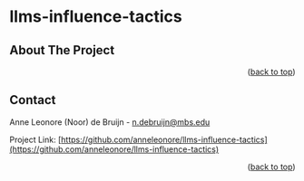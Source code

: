 # llms-influence-tactics

<!-- ABOUT THE PROJECT -->
## About The Project


<p align="right">(<a href="#readme-top">back to top</a>)</p>




<!-- CONTACT -->
## Contact
Anne Leonore (Noor) de Bruijn - n.debruijn@mbs.edu

Project Link: [https://github.com/anneleonore/llms-influence-tactics](https://github.com/anneleonore/llms-influence-tactics)

<p align="right">(<a href="#readme-top">back to top</a>)</p>


<!-- MARKDOWN LINKS & IMAGES -->
<!-- https://www.markdownguide.org/basic-syntax/#reference-style-links -->
[license-url]: https://github.com/othneildrew/Best-README-Template/blob/master/LICENSE.txt
[linkedin-shield]: https://img.shields.io/badge/-LinkedIn-black.svg?style=for-the-badge&logo=linkedin&colorB=555
[linkedin-url]: https://linkedin.com/in/anneleonore
[Python-url]: https://www.python.org
